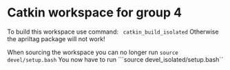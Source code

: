 # Catkin workspace for group 4
To build this workspace use command:
``` catkin_build_isolated```
Otherwise the apriltag package will not work! 

When sourcing the workspace you can no longer run 
```source devel/setup.bash```
 You now have to run 
 ```source devel_isolated/setup.bash``
